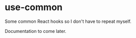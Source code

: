 # use-common

Some common React hooks so I don't have to repeat myself.

Documentation to come later.
